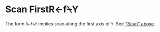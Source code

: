 




<h1 class="heading"><span class="name">Scan First</span><span class="command">R←f⍀Y</span></h1>

The form `R←f⍀Y` implies scan along the first axis of `Y`.  See ["Scan" above](scan.md).



